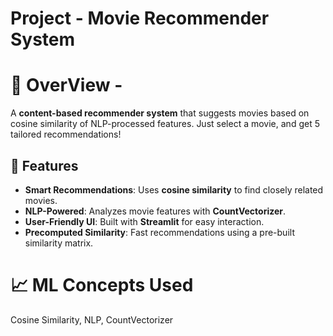 # Project - Movie Recommender System

# 🧠 OverView -
A **content-based recommender system** that suggests movies based on cosine similarity of NLP-processed features. Just select a movie, and get 5 tailored recommendations! 

## 🚀 Features  
- **Smart Recommendations**: Uses **cosine similarity** to find closely related movies.  
- **NLP-Powered**: Analyzes movie features with **CountVectorizer**.  
- **User-Friendly UI**: Built with **Streamlit** for easy interaction.  
- **Precomputed Similarity**: Fast recommendations using a pre-built similarity matrix. 

# 📈 ML Concepts Used
Cosine Similarity, NLP, CountVectorizer


